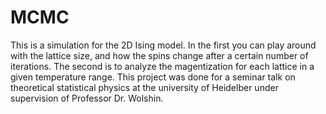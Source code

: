 # MCMC
This is a simulation for the 2D Ising model. In the first you can play around with the lattice size, and how the spins change after a certain number of iterations. The second is to analyze the magentization for each lattice in a given temperature range. This project was done for a seminar talk on theoretical statistical physics at the university of Heidelber under supervision of Professor Dr. Wolshin. 
